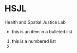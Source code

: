 # HSJL
Health and Spatial Justice Lab

- this is an item in a bulleted list

1. this is a numbered list
2. 
